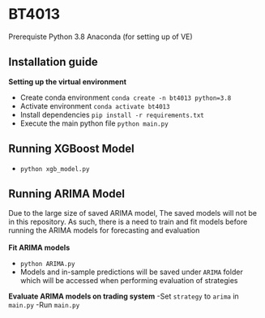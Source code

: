# BT4013

Prerequiste
Python 3.8
Anaconda (for setting up of VE)

## Installation guide
**Setting up the virtual environment**
- Create conda environment `conda create -n bt4013 python=3.8`
- Activate environment `conda activate bt4013`
- Install dependencies `pip install -r requirements.txt`
- Execute the main python file `python main.py`

## Running XGBoost Model
- `python xgb_model.py`

## Running ARIMA Model
Due to the large size of saved ARIMA model, The saved models will not be in this repository. As such, there is a need to train and fit models before running the ARIMA models for forecasting and evaluation <br/><br/>
**Fit ARIMA models**
- `python ARIMA.py`
- Models and in-sample predictions will be saved under `ARIMA` folder which will be accessed when performing evaluation of strategies

**Evaluate ARIMA models on trading system**
-Set `strategy` to `arima` in `main.py`
-Run `main.py`
